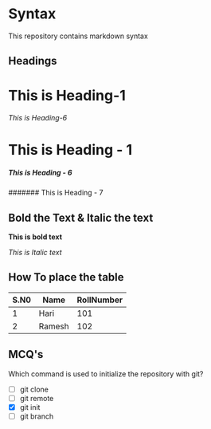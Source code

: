 # Syntax
This repository contains markdown syntax

Headings
-------

<h1>This is Heading-1</h1>

<h6>This is Heading-6</h6>
  
# This is Heading - 1

##### This is Heading - 6

####### This is Heading - 7

Bold the Text & Italic the text
-------

<b>This is bold text</b>

<i> This is Italic text</i>

How To place the table
--------
S.N0|Name|RollNumber
----|----|---------
1|Hari|101
2|Ramesh|102

MCQ's
-----
Which command is used to initialize the repository with git?

- [ ] git clone
- [ ] git remote
- [x] git init
- [ ] git branch

```
